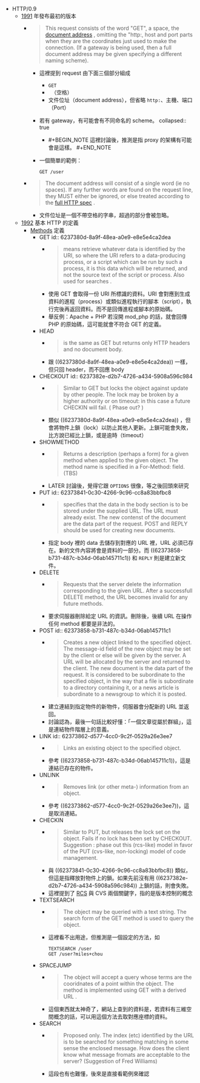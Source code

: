 - HTTP/0.9
	- [1991](https://www.w3.org/Protocols/HTTP/AsImplemented.html) 年發布最初的版本
		- > This request consists of the word "GET", a space, the [document address](https://www.w3.org/Addressing/BNF.html#1) , omitting the "http:, host and port parts when they are the coordinates just used to make the connection. (If a gateway is being used, then a full document address may be given specifying a different naming scheme).
			- 這裡提到 request 由下面三個部分組成
				- `GET`
				- ` `（空格）
				- 文件位址（document address），但省略 `http:`、主機、端口（Port）
			- 若有 gateway，有可能會有不同命名的 scheme。
			  collapsed:: true
				- #+BEGIN_NOTE
				  這裡討論後，推測是指 proxy 的架構有可能會是這樣。
				  #+END_NOTE
			- 一個簡單的範例：
			  
			  ```
			  GET /user
			  ```
		- > The document address will consist of a single word (ie no spaces). If any further words are found on the request line, they MUST either be ignored, or else treated according to the [full HTTP spec](https://www.w3.org/Protocols/HTTP/HTTP2.html) .
			- 文件位址是一個不帶空格的字串，超過的部分會被忽略。
	- [1992](https://www.w3.org/Protocols/HTTP/HTTP2.html) 基本 HTTP 的定義
		- [Methods](https://www.w3.org/Protocols/HTTP/Methods.html) 定義
			- GET
			  id:: 6237380d-8a9f-48ea-a0e9-e8e5e4ca2dea
				- > means retrieve whatever data is identified by the URI, so where the URI refers to a data-producing process, or a script which can be run by such a process, it is this data which will be returned, and not the source text of the script or process. Also used for searches .
				- 使用 GET 會取得一份 URI 所標識的資料。URI 會對應到生成資料的進程（process）或類似進程執行的腳本（script），執行完後再返回資料。而不是回傳進程或腳本的原始碼。
				- 舉反例：Apache + PHP 若沒開 mod_php 的話，就會回傳 PHP 的原始碼，這可能就會不符合 GET 的定義。
			- HEAD
				- > is the same as GET but returns only HTTP headers and no document body.
				- 跟 ((6237380d-8a9f-48ea-a0e9-e8e5e4ca2dea)) 一樣，但只回 header，而不回應 body
			- CHECKOUT
			  id:: 6237382e-d2b7-4726-a434-5908a596c984
				- > Similar to GET but locks the object against update by other people. The lock may be broken by a higher authority or on timeout: in this case a future CHECKIN will fail. ( Phase out? )
				- 類似 ((6237380d-8a9f-48ea-a0e9-e8e5e4ca2dea)) ，但會將物件上鎖（lock）以防止其他人更新。上鎖可能會失敗，比方說已經比上鎖，或是逾時（timeout）
			- SHOWMETHOD
				- > Returns a description (perhaps a form) for a given method when applied to the given object. The method name is specified in a For-Method: field. (TBS)
				- LATER 討論後，覺得它跟 `OPTIONS` 很像，等之後回頭來研究
			- PUT
			  id:: 62373841-0c30-4266-9c96-cc8a83bbfbc8
				- > specifies that the data in the body section is to be stored under the supplied URL. The URL must already exist. The new contenst of the document are the data part of the request. POST and REPLY should be used for creating new documents.
				- 指定 body 裡的 data 去儲存到對應的 URL 裡，URL 必須已存在。新的文件內容將會是資料的一部分。而 ((62373858-b731-487c-b34d-06ab145711c1)) 和 `REPLY` 則是建立新文件。
			- DELETE
				- > Requests that the server delete the information corresponding to the given URL. After a successfull DELETE method, the URL becomes invalid for any future methods.
				- 要求伺服器刪除給定 URL 的資訊。刪除後，後續 URL 在操作任何 method 都要是非法的。
			- POST
			  id:: 62373858-b731-487c-b34d-06ab145711c1
				- > Creates a new object linked to the specified object. The message-id field of the new object may be set by the client or else will be given by the server. A URL will be allocated by the server and returned to the client. The new document is the data part of the request. It is considered to be subordinate to the specified object, in the way that a file is subordinate to a directory containing it, or a news article is subordinate to a newsgroup to which it is posted.
				- 建立連結到指定物件的新物件，伺服器會分配新的 URL 並返回。
				- 討論認為，最後一句話比較好懂：「一個文章從屬於群組」，這是連結物件階層上的意義。
			- LINK
			  id:: 62373862-d577-4cc0-9c2f-0529a26e3ee7
				- > Links an existing object to the specified object.
				- 參考 ((62373858-b731-487c-b34d-06ab145711c1))，這是連結已存在的物件。
			- UNLINK
				- > Removes link (or other meta-) information from an object.
				- 參考 ((62373862-d577-4cc0-9c2f-0529a26e3ee7))，這是取消連結。
			- CHECKIN
				- > Similar to PUT, but releases the lock set on the object. Fails if no lock has been set by CHECKOUT. Suggestion : phase out this (rcs-like) model in favor of the PUT (cvs-like, non-locking) model of code management.
				- 與 ((62373841-0c30-4266-9c96-cc8a83bbfbc8)) 類似，但這是指釋放對物件上的鎖。如果先前沒有用 ((6237382e-d2b7-4726-a434-5908a596c984)) 上鎖的話，則會失敗。
				- 這裡提到了 [RCS](https://dywang.csie.cyut.edu.tw/dywang/linuxProgram/node117.html) 與 CVS 兩個關鍵字，指的是版本控制的概念
			- TEXTSEARCH
				- > The object may be queried with a text string. The search form of the GET method is used to query the object.
				- 這裡看不出用途，但推測是一個設定的方法，如
				  
				  ```
				  TEXTSEARCH /user
				  GET /user?miles+chou
				  ```
			- SPACEJUMP
				- > The object will accept a query whose terms are the cooridnates of a point within the object. The method is implemented using GET with a derived URL .
				- 這個東西就太神奇了，網站上查到的資料是，若資料有三維空間概念的話，可以用這個方法去取對應座標的資料。
			- SEARCH
				- > Proposed only. The index (etc) identified by the URL is to be searched for something matching in some sense the enclosed message. How does the client know what message fromats are acceptable to the server? (Suggestion of Fred Williams)
				- 這段也有也難懂，後來是直接看範例來確認
